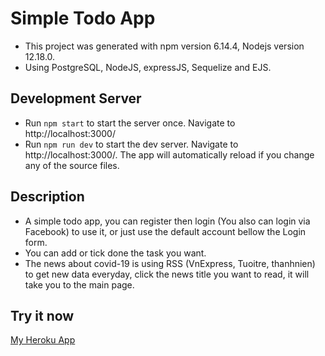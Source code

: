 # Simple Todo App
- This project was generated with npm version 6.14.4, Nodejs version 12.18.0.
- Using PostgreSQL, NodeJS, expressJS, Sequelize and EJS.
## Development Server
- Run ``npm start`` to start the server once. Navigate to http://localhost:3000/
- Run ``npm run dev`` to start the dev server. Navigate to http://localhost:3000/. The app will automatically reload if you change any of the source files.

## Description
- A simple todo app, you can register then login (You also can login via Facebook) to use it, or just use the default account bellow the Login form.
- You can add or tick done the task you want.
- The news about covid-19 is using RSS (VnExpress, Tuoitre, thanhnien) to get new data everyday, click the news title you want to read, it will take you to the main page.

## Try it now
[My Heroku App](https://thengoc-1760120-btcn07.herokuapp.com/)